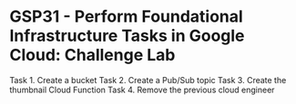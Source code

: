# GSP31 - Perform Foundational Infrastructure Tasks in Google Cloud: Challenge Lab

Task 1. Create a bucket
Task 2. Create a Pub/Sub topic
Task 3. Create the thumbnail Cloud Function
Task 4. Remove the previous cloud engineer